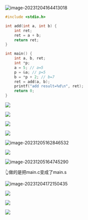 ![image-20231204164413018](/Users/yuebinghui/Documents/program/github/note/images/image-20231204164413018.png)

```c++
#include <stdio.h>

int add(int a, int b) {
    int ret;
    ret = a + b;
    return ret;
}

int main() {
    int a, b, ret;
    int *p;
    a = 5; // a=5
    p = &a; // p=5
    b = *p + 2; // b=7
    ret = add(a, b);
    printf("add result=%d\n", ret);
    return 0;
}
```

![](/Users/yuebinghui/Documents/program/github/note/images/image-20231204164447917.png)

![](/Users/yuebinghui/Documents/program/github/note/images/image-20231204171729032.png)

![](/Users/yuebinghui/Documents/program/github/note/images/image-20231204171721064.png)



![](/Users/yuebinghui/Documents/program/github/note/images/image-20231205164357638.png)

![image-20231205162846532](/Users/yuebinghui/Documents/program/github/note/images/image-20231205162846532.png)

![](/Users/yuebinghui/Documents/program/github/note/images/image-20231205153610851.png)

![image-20231205164745290](/Users/yuebinghui/Documents/program/github/note/images/image-20231205164745290.png)

👆做的是把main.c变成了main.s

![image-20231204172150435](/Users/yuebinghui/Documents/program/github/note/images/image-20231204172150435.png)

![](/Users/yuebinghui/Documents/program/github/note/images/image-20231205171421071.png)

![](/Users/yuebinghui/Documents/program/github/note/images/image-20231205171433082.png)

![](/Users/yuebinghui/Documents/program/github/note/images/image-20231205171440533.png)